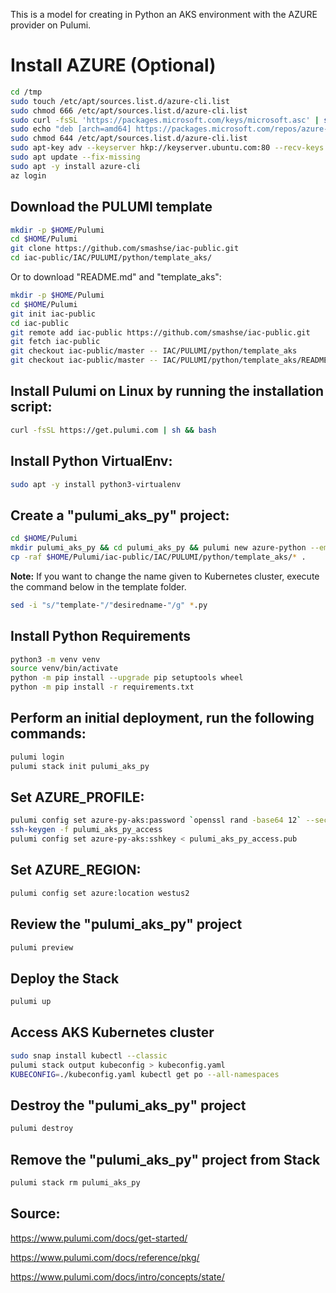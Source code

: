 This is a model for creating in Python an AKS environment with the AZURE provider on Pulumi.

# Install AZURE (Optional)

```bash
cd /tmp
sudo touch /etc/apt/sources.list.d/azure-cli.list
sudo chmod 666 /etc/apt/sources.list.d/azure-cli.list
sudo curl -fsSL 'https://packages.microsoft.com/keys/microsoft.asc' | sudo apt-key add -
sudo echo "deb [arch=amd64] https://packages.microsoft.com/repos/azure-cli/ $(lsb_release -cs) main" > "/etc/apt/sources.list.d/azure-cli.list"
sudo chmod 644 /etc/apt/sources.list.d/azure-cli.list
sudo apt-key adv --keyserver hkp://keyserver.ubuntu.com:80 --recv-keys BC528686B50D79E339D3721CEB3E94ADBE1229CF
sudo apt update --fix-missing
sudo apt -y install azure-cli
az login
```

## Download the PULUMI template

```bash
mkdir -p $HOME/Pulumi
cd $HOME/Pulumi
git clone https://github.com/smashse/iac-public.git
cd iac-public/IAC/PULUMI/python/template_aks/
```

Or to download "README.md" and "template_aks":

```bash
mkdir -p $HOME/Pulumi
cd $HOME/Pulumi
git init iac-public
cd iac-public
git remote add iac-public https://github.com/smashse/iac-public.git
git fetch iac-public
git checkout iac-public/master -- IAC/PULUMI/python/template_aks
git checkout iac-public/master -- IAC/PULUMI/python/template_aks/README.md
```

## Install Pulumi on Linux by running the installation script:

```bash
curl -fsSL https://get.pulumi.com | sh && bash
```

## Install Python VirtualEnv:

```bash
sudo apt -y install python3-virtualenv
```

## Create a "pulumi_aks_py" project:

```bash
cd $HOME/Pulumi
mkdir pulumi_aks_py && cd pulumi_aks_py && pulumi new azure-python --emoji --generate-only --name pulumi_aks_py --description "Pulumi AKS Python"
cp -raf $HOME/Pulumi/iac-public/IAC/PULUMI/python/template_aks/* .
```

**Note:** If you want to change the name given to Kubernetes cluster, execute the command below in the template folder.

```bash
sed -i "s/"template-"/"desiredname-"/g" *.py
```

## Install Python Requirements

```bash
python3 -m venv venv
source venv/bin/activate
python -m pip install --upgrade pip setuptools wheel
python -m pip install -r requirements.txt
```

## Perform an initial deployment, run the following commands:

```bash
pulumi login
pulumi stack init pulumi_aks_py
```

## Set AZURE_PROFILE:

```bash
pulumi config set azure-py-aks:password `openssl rand -base64 12` --secret
ssh-keygen -f pulumi_aks_py_access
pulumi config set azure-py-aks:sshkey < pulumi_aks_py_access.pub
```

## Set AZURE_REGION:

```bash
pulumi config set azure:location westus2
```

## Review the "pulumi_aks_py" project

```bash
pulumi preview
```

## Deploy the Stack

```bash
pulumi up
```

## Access AKS Kubernetes cluster

```bash
sudo snap install kubectl --classic
pulumi stack output kubeconfig > kubeconfig.yaml
KUBECONFIG=./kubeconfig.yaml kubectl get po --all-namespaces
```

## Destroy the "pulumi_aks_py" project

```bash
pulumi destroy
```

## Remove the "pulumi_aks_py" project from Stack

```bash
pulumi stack rm pulumi_aks_py
```

## Source:

<https://www.pulumi.com/docs/get-started/>

<https://www.pulumi.com/docs/reference/pkg/>

<https://www.pulumi.com/docs/intro/concepts/state/>

